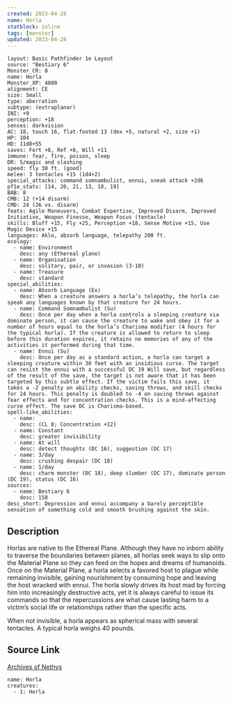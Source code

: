 ```yaml
---
created: 2023-04-28
name: Horla
statblock: inline
tags: [monster]
updated: 2023-04-28
---
```

```statblock
layout: Basic Pathfinder 1e Layout
source: "Bestiary 6"
Monster_CR: 8
name: Horla
Monster_XP: 4800
alignment: CE
size: Small
type: aberration
subtype: (extraplanar)
INI: +9
perception: +18
senses: darkvision
AC: 18, touch 16, flat-footed 13 (dex +5, natural +2, size +1)
HP: 104
HD: 11d8+55
saves: Fort +8, Ref +8, Will +11
immune: fear, fire, poison, sleep
DR: 5/magic and slashing
speed: fly 30 ft. (good)
melee: 3 tentacles +15 (1d4+2)
special_attacks: command somnambulist, ennui, sneak attack +2d6
pf1e_stats: [14, 20, 21, 13, 18, 19]
BAB: 8
CMB: 12 (+14 disarm)
CMD: 24 (26 vs. disarm)
feats: Agile Maneuvers, Combat Expertise, Improved Disarm, Improved Initiative, Weapon Finesse, Weapon Focus (tentacle)
skills: Bluff +15, Fly +25, Perception +18, Sense Motive +15, Use Magic Device +15
languages: Aklo, absorb language, telepathy 200 ft.
ecology:
  - name: Environment
    desc: any (Ethereal plane)
  - name: Organisation
    desc: solitary, pair, or invasion (3-10)
  - name: Treasure
    desc: standard
special_abilities:
  - name: Absorb Language (Ex)
    desc: When a creature answers a horla’s telepathy, the horla can speak any languages known by that creature for 24 hours.
  - name: Command Somnambulist (Su)
    desc: Once per day when a horla controls a sleeping creature via dominate person, it can cause the creature to wake and obey it for a number of hours equal to the horla’s Charisma modifier (4 hours for the typical horla). If the creature is allowed to return to sleep before this duration expires, it retains no memories of any of the activities it performed during that time.
  - name: Ennui (Su)
    desc: Once per day as a standard action, a horla can target a sleeping creature within 30 feet with an insidious curse. The target can resist the ennui with a successful DC 19 Will save, but regardless of the result of the save, the target is not aware that it has been targeted by this subtle effect. If the victim fails this save, it takes a -2 penalty on ability checks, saving throws, and skill checks for 24 hours. This penalty is doubled to -4 on saving throws against fear effects and for concentration checks. This is a mind-affecting curse effect. The save DC is Charisma-based.
spell-like_abilities:
  - name:
    desc: (CL 8; Concentration +12)
  - name: Constant
    desc: greater invisibility
  - name: At will
    desc: detect thoughts (DC 16), suggestion (DC 17)
  - name: 3/day
    desc: crushing despair (DC 18)
  - name: 1/day
    desc: charm monster (DC 18), deep slumber (DC 17), dominate person (DC 19), status (DC 16)
sources:
  - name: Bestiary 6
    desc: 158
desc_short: Depression and ennui accompany a barely perceptible sensation of something cold and smooth brushing against the skin.
```
## Description
Horlas are native to the Ethereal Plane. Although they have no inborn ability to traverse the boundaries between planes, all horlas seek ways to slip onto the Material Plane so they can feed on the hopes and dreams of humanoids. Once on the Material Plane, a horla selects a favored host to plague while remaining invisible, gaining nourishment by consuming hope and leaving the host wracked with ennui. The horla slowly drives its host mad by forcing him into increasingly destructive acts, yet it is always careful to issue its commands so that the repercussions are what cause lasting harm to a victim’s social life or relationships rather than the specific acts. 

When not invisible, a horla appears as spherical mass with several tentacles. A typical horla weighs 40 pounds.
## Source Link
[Archives of Nethys](https://aonprd.com/MonsterDisplay.aspx?ItemName=Horla)
```encounter-table
name: Horla
creatures:
  - 1: Horla
```
